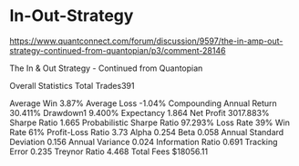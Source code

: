 # In-Out-Strategy

https://www.quantconnect.com/forum/discussion/9597/the-in-amp-out-strategy-continued-from-quantopian/p3/comment-28146

The In &amp; Out Strategy - Continued from Quantopian

Overall Statistics
Total Trades391

Average Win 3.87%
Average Loss  -1.04%
Compounding Annual Return 30.411%
Drawdown1 9.400%
Expectancy  1.864
Net Profit  3017.883%
Sharpe Ratio  1.665
Probabilistic Sharpe Ratio  97.293%
Loss Rate 39%
Win Rate  61%
Profit-Loss Ratio 3.73
Alpha 0.254
Beta  0.058
Annual Standard Deviation 0.156
Annual Variance 0.024
Information Ratio 0.691
Tracking Error  0.235
Treynor Ratio 4.468
Total Fees  $18056.11
